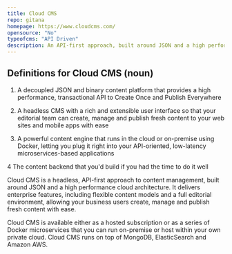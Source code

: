 ```yaml
---
title: Cloud CMS
repo: gitana
homepage: https://www.cloudcms.com/
opensource: "No"
typeofcms: "API Driven"
description: An API-first approach, built around JSON and a high performance cloud architecture.
---
```

## Definitions for Cloud CMS (noun)

1. A decoupled JSON and binary content platform that provides a high performance, transactional API to Create Once and Publish Everywhere

2. A headless CMS with a rich and extensible user interface so that your editorial team can create, manage and publish fresh content to your web sites and mobile apps with ease

3. A powerful content engine that runs in the cloud or on-premise using Docker, letting you plug it right into your API-oriented, low-latency microservices-based applications

4 The content backend that you'd build if you had the time to do it well

Cloud CMS is a headless, API-first approach to content management, built around JSON and a high performance cloud architecture. It delivers enterprise features, including flexible content models and a full editorial environment, allowing your business users create, manage and publish fresh content with ease.

Cloud CMS is available either as a hosted subscription or as a series of Docker microservices that you can run on-premise or host within your own private cloud. Cloud CMS runs on top of MongoDB, ElasticSearch and Amazon AWS.
